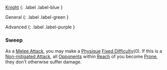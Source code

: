 
[Knight](Game/Knight)
{: .label .label-blue }

General
{: .label .label-green }

Advanced
{: .label .label-purple }

### Sweep

As a [Melee Attack](Core/Terminology#Melee%20Attack), you may make a [Physique](Core/Strength#Physique) [Fixed Difficulty](Game/Core/Skills#Fixed%20Difficulty)(0). If this is a [Non-mitigated Attack](Core/Terminology#Non-mitigated%20Attack), all [Opponents](Core/Terminology#Opponent) within [Reach](Core/Movement#Reach) of you become [Prone](Core/Effects#Prone), they don't otherwise suffer damage.